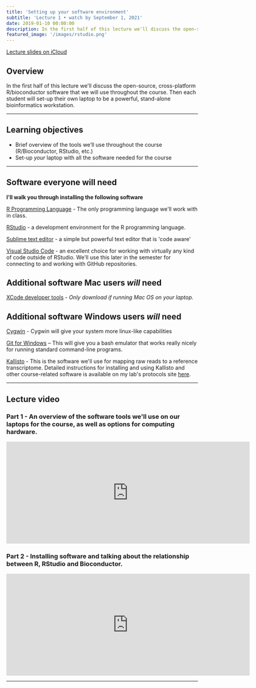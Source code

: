 ```yaml
---
title: 'Setting up your software environment'
subtitle: 'Lecture 1 • watch by September 1, 2021'
date: 2019-01-10 00:00:00
description: In the first half of this lecture we'll discuss the open-source, cross-platform R/bioconductor software that we will use throughout the course.  Then each student will set-up their own laptop to be a powerful, stand-alone bioinformatics workstation. 
featured_image: '/images/rstudio.png'
---
```


[Lecture slides on iCloud](https://www.icloud.com/keynote/0gntL7jitMXjx7nWRy4oakAjg#Lecture2%5FtoolsIntro) 

## Overview

In the first half of this lecture we'll discuss the open-source, cross-platform R/bioconductor software that we will use throughout the course.  Then each student will set-up their own laptop to be a powerful, stand-alone bioinformatics workstation. 

---

## Learning objectives

* Brief overview of the tools we’ll use throughout the course (R/Bioconductor, RStudio, etc.)
* Set-up *your* laptop with all the software needed for the course

---

## Software everyone will need

**I'll walk you through installing the following software**

[R Programming Language](http://lib.stat.cmu.edu/R/CRAN/) - The only programming language we'll work with in class.

[RStudio](http://www.rstudio.com/products/rstudio/download/) - a development environment for the R programming language.

[Sublime text editor](http://www.sublimetext.com/) - a simple but powerful text editor that is 'code aware'

[Visual Studio Code](https://code.visualstudio.com/) - an excellent choice for working with virtually any kind of code outside of RStudio.  We'll use this later in the semester for connecting to and working with GitHub repositories.

## Additional software **Mac users** *will* need

[XCode developer tools](https://developer.apple.com/xcode/) - *Only download if running Mac OS on your laptop.*

## Additional software **Windows** users *will* need

[Cygwin](https://www.cygwin.com/) - Cygwin will give your system more linux-like capabilities

[Git for Windows](https://gitforwindows.org/) – This will give you a bash emulator that works really nicely for running standard command-line programs.

[Kallisto](https://pachterlab.github.io/kallisto/) - This is the software we'll use for mapping raw reads to a reference transcriptome.  Detailed instructions for installing and using Kallisto and other course-related software is available on my lab's protocols site [here](https://protocols.hostmicrobe.org/conda). 

---

## Lecture video

### Part 1 - An overview of the software tools we'll use on our laptops for the course, as well as options for computing hardware.

<iframe src="https://player.vimeo.com/video/408967948" width="640" height="268" frameborder="0" allow="autoplay; fullscreen" allowfullscreen></iframe>


### Part 2 - Installing software and talking about the relationship between R, RStudio and Bioconductor.

<iframe src="https://player.vimeo.com/video/409021094" width="640" height="268" frameborder="0" allow="autoplay; fullscreen" allowfullscreen></iframe>

---